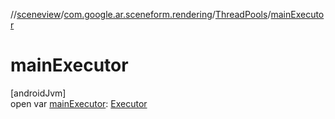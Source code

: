 //[sceneview](../../../index.md)/[com.google.ar.sceneform.rendering](../index.md)/[ThreadPools](index.md)/[mainExecutor](main-executor.md)

# mainExecutor

[androidJvm]\
open var [mainExecutor](main-executor.md): [Executor](https://developer.android.com/reference/kotlin/java/util/concurrent/Executor.html)
